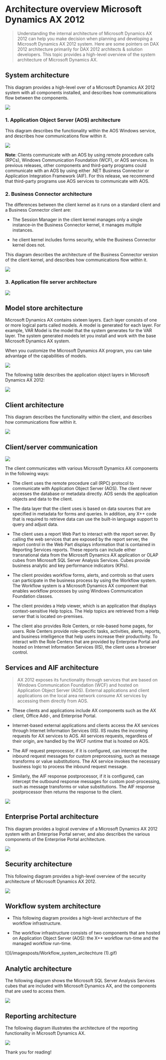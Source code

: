 # Architecture overview Microsoft Dynamics AX 2012


> Understanding the internal architecture of Microsoft Dynamics AX 2012 can help you make decision when planning and developing a Microsoft Dynamics AX 2012 system. Here are some pointers on DAX 2012 architecture primarily for DAX 2012 architects & solution developers. This topic provides a high-level overview of the system architecture of Microsoft Dynamics AX.

## System architecture

This diagram provides a high-level over of a Microsoft Dynamics AX 2012 system with all components installed, and describes how communications flow between the components. 

![](/imagesposts/AXSystemArchitechture.gif)
<!--more-->
### 1. Application Object Server (AOS) architecture

This diagram describes the functionality within the AOS Windows service, and describes how communications flow within it.

![](/imagesposts/AOSWindowsService.gif)

**Note**: Clients communicate with an AOS by using remote procedure calls (RPCs), Windows Communication Foundation (WCF), or AOS services. In previous releases, other components and third-party programs could communicate with an AOS by using either .NET Business Connector or Application Integration Framework (AIF). For this release, we recommend that third-party programs use AOS services to communicate with AOS.

	
### 2. Business Connector architecture

The differences between the client kernel as it runs on a standard client and a Business Connector client are:

* The Session Manager in the client kernel manages only a single instance–in the Business Connector kernel, it manages multiple instances.

* he client kernel includes forms security, while the Business Connector kernel does not.

This diagram describes the architecture of the Business Connector version of the client kernel, and describes how communications flow within it.

![](/imagesposts/Business_Connector_Client.gif)


### 3. Application file server architecture

![](/imagesposts/App_file_server_architechture.gif)


## Model store architecture

Microsoft Dynamics AX contains sixteen layers. Each layer consists of one or more logical parts called models. A model is generated for each layer. For example, VAR Model is the model that the system generates for the VAR layer. The system generated models let you install and work with the base Microsoft Dynamics AX system.

When you customize the Microsoft Dynamics AX program, you can take advantage of the capabilities of models.

![](/imagesposts/Model_store_architecture.gif)

The following table describes the application object layers in Microsoft Dynamics AX 2012:

![](/imagesposts/Layer.png)

## Client architecture

This diagram describes the functionality within the client, and describes how communications flow within it.

![](/imagesposts/Client_architecture.gif)

## Client/server communication

![](/imagesposts/ClientServer_communication.gif)

The client communicates with various Microsoft Dynamics AX components in the following ways:

* The client uses the remote procedure call (RPC) protocol to communicate with Application Object Server (AOS). The client never accesses the database or metadata directly. AOS sends the application objects and data to the client. 

* The data layer that the client uses is based on data sources that are specified in metadata for forms and queries. In addition, any X++ code that is required to retrieve data can use the built-in language support to query and adjust data.

* The client uses a report Web Part to interact with the report server. By calling the web services that are exposed by the report server, the report control in the Web Part displays information that is contained in Reporting Services reports. These reports can include either transnational data from the Microsoft Dynamics AX application or OLAP cubes from Microsoft SQL Server Analysis Services. Cubes provide business analytic and key performance indicators (KPIs).

* The client provides workflow forms, alerts, and controls so that users can participate in the business process by using the Workflow system. The Workflow system is a Microsoft Dynamics AX component that enables workflow processes by using Windows Communication Foundation classes.

* The client provides a Help viewer, which is an application that displays context-sensitive Help topics. The Help topics are retrieved from a Help server that is located on-premises.

* The client also provides Role Centers, or role-based home pages, for users. Role Centers provide role-specific tasks, activities, alerts, reports, and business intelligence that help users increase their productivity. To interact with the Role Centers that are provided by Enterprise Portal and hosted on Internet Information Services (IIS), the client uses a browser control. 

## Services and AIF architecture

> AX 2012 exposes its functionality through services that are based on Windows Communication Foundation (WCF) and hosted on Application Object Server (AOS). External applications and client applications on the local area network consume AX services by accessing them directly from AOS.

* These clients and applications include AX components such as the AX client, Office Add-, and Enterprise Portal.

* Internet-based external applications and clients access the AX services through Internet Information Services (IIS). IIS routes the incoming requests for AX services to AOS. All services requests, regardless of their origin, are handled by the WCF runtime that is hosted on AOS.

* The AIF request preprocessor, if it is configured, can intercept the inbound request messages for custom preprocessing, such as message transforms or value substitutions. The AX service invokes the necessary business logic to process the inbound request message.

* Similarly, the AIF response postprocessor, if it is configured, can intercept the outbound response messages for custom post-processing, such as message transforms or value substitutions. The AIF response postprocessor then returns the response to the client.

![](/imagesposts/WCF_architecture.png)

## Enterprise Portal architecture

This diagram provides a logical overview of a Microsoft Dynamics AX 2012 system with an Enterprise Portal server, and also describes the various components of the Enterprise Portal architecture.

![](/imagesposts/EP_Architecture.gif)

## Security architecture

This following diagram provides a high-level overview of the security architecture of Microsoft Dynamics AX 2012.

![](/imagesposts/Security_architecture.gif)

## Workflow system architecture

* This following diagram provides a high-level architecture of the workflow infrastructure.

* The workflow infrastructure consists of two components that are hosted on Application Object Server (AOS): the X++ workflow run-time and the managed workflow run-time.

![](/imagesposts/Workflow_system_arcitechture (1).gif)

## Analytic architecture

The following diagram shows the Microsoft SQL Server Analysis Services cubes that are included with Microsoft Dynamics AX, and the components that are used to access them.

![](/imagesposts/Analytic_architecture.gif)

## Reporting architecture

The following diagram illustrates the architecture of the reporting functionality in Microsoft Dynamics AX.

![](/imagesposts/reporting_architecture.png)

Thank you for reading!
